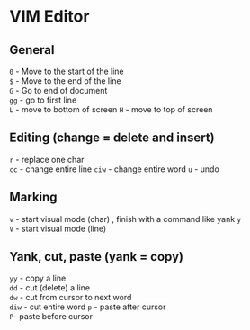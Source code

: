# VIM Editor
## General
`0` - Move to the start of the line  
`$` - Move to the end of the line  
`G` - Go to end of document  
`gg` - go to first line  
`L` - move to bottom of screen
`H` - move to top of screen

## Editing (change = delete and insert)
`r` - replace one char  
`cc` - change entire line
`ciw` - change entire word
`u` - undo  

## Marking
`v` - start visual mode (char) , finish with a command like yank `y`  
`V` - start visual mode (line)

## Yank, cut, paste (yank = copy)
`yy` - copy a line  
`dd` - cut (delete) a line  
`dw` - cut from cursor to next word  
`diw` - cut entire word
`p` - paste after cursor  
`P`- paste before cursor  
